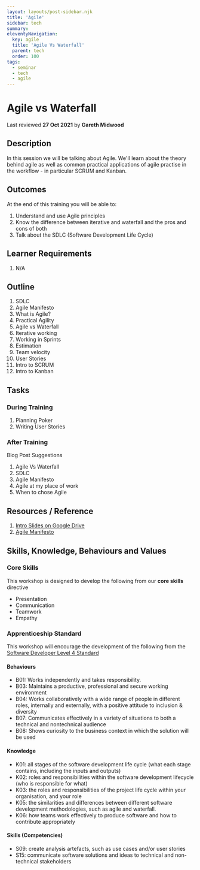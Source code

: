 ```yaml
---
layout: layouts/post-sidebar.njk
title: 'Agile'
sidebar: tech
summary: 
eleventyNavigation:
  key: agile
  title: 'Agile Vs Waterfall'
  parent: tech
  order: 100
tags:
  - seminar
  - tech
  - agile
---
```

# Agile vs Waterfall
Last reviewed **27 Oct 2021** by **Gareth Midwood**

## Description
In this session we will be talking about Agile. We'll learn about the theory behind agile as well as common practical applications of agile practise in the workflow - in particular SCRUM and Kanban.

## Outcomes

At the end of this training you will be able to:
1. Understand and use Agile principles
2. Know the difference between iterative and waterfall and the pros and cons of both
3. Talk about the SDLC (Software Development Life Cycle)

## Learner Requirements

1. N/A

## Outline

1. SDLC
2. Agile Manifesto
3. What is Agile?
4. Practical Agility
5. Agile vs Waterfall
6. Iterative working
7. Working in Sprints
8. Estimation
9. Team velocity
10. User Stories
11. Intro to SCRUM
12. Intro to Kanban


## Tasks

### During Training
1. Planning Poker
2. Writing User Stories

### After Training
Blog Post Suggestions
1. Agile Vs Waterfall
2. SDLC
3. Agile Manifesto
4. Agile at my place of work
5. When to chose Agile

## Resources / Reference

1. [Intro Slides on Google Drive](https://docs.google.com/presentation/d/1kY_7pxU4nrkX3uG8jVGPyFhpSsqA2tbteIBmUwYdzgk/edit?usp=sharing)
2. [Agile Manifesto](http://agilemanifesto.org/principles.html)


## Skills, Knowledge, Behaviours and Values

### Core Skills

This workshop is designed to develop the following from our **core skills** directive

* Presentation
* Communication
* Teamwork
* Empathy

### Apprenticeship Standard

This workshop will encourage the development of the following from the [Software Developer Level 4 Standard](https://www.instituteforapprenticeships.org/apprenticeship-standards/software-developer/)

#### Behaviours 
 * B01: Works independently and takes responsibility.
 * B03: Maintains a productive, professional and secure working environment
 * B04: Works collaboratively with a wide range of people in different roles, internally and externally, with a positive attitude to inclusion & diversity
 * B07: Communicates effectively in a variety of situations to both a technical and nontechnical audience
 * B08: Shows curiosity to the business context in which the solution will be used

#### Knowledge
 * K01: all stages of the software development life cycle (what each stage contains, including the inputs and outputs)
 * K02: roles and responsibilities within the software development lifecycle (who is responsible for what) 
 * K03: the roles and responsibilities of the project life cycle within your organisation, and your role
 * K05: the similarities and differences between different software development methodologies, such as agile and waterfall.
 * K06: how teams work effectively to produce software and how to contribute appropriately

#### Skills (Competencies)
 * S09: create analysis artefacts, such as use cases and/or user stories
 * S15: communicate software solutions and ideas to technical and non-technical stakeholders



